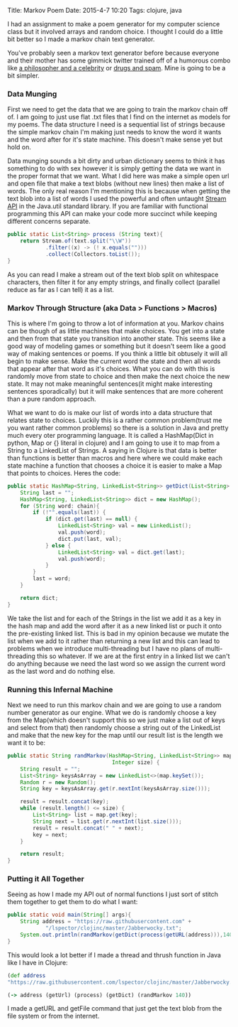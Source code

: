 Title: Markov Poem
Date: 2015-4-7 10:20
Tags: clojure, java

I had an assignment to make a poem generator for my computer science class but it involved arrays and random choice. I thought I could do a little bit better so I made a markov chain text generator.

You've probably seen a markov text generator before because everyone and their mother has some gimmick twitter trained off of a humorous combo like [a philosopher and a celebrity](https://twitter.com/kimkierkegaard) or [drugs and spam](https://twitter.com/erowidrecruiter). Mine is going to be a bit simpler.

### Data Munging
First we need to get the data that we are going to train the markov chain off of. I am going to just use flat .txt files that I find on the internet as models for my poems. The data structure I need is a sequential list of strings because the simple markov chain I'm making just needs to know the word it wants and the word after for it's state machine. This doesn't make sense yet but hold on.

Data munging sounds a bit dirty and urban dictionary seems to think it has something to do with sex however it is simply getting the data we want in the proper format that we want. What I did here was make a simple open url and open file that make a text blobs (without new lines) then make a list of words. The only real reason I'm mentioning this is because when getting the text blob into a list of words I used the powerful and often untaught [Stream API](https://docs.oracle.com/javase/8/docs/api/java/util/stream/package-summary.html) in the Java.util standard library. If you are familiar with functional programming this API can make your code more succinct while keeping different concerns separate.
``` java
public static List<String> process (String text){
    return Stream.of(text.split("\\W"))
            .filter((x) -> (! x.equals("")))
            .collect(Collectors.toList());
}
```
As you can read I make a stream out of the text blob split on whitespace characters, then filter it for any empty strings, and finally collect (parallel reduce as far as I can tell) it as a list.

### Markov Through Structure (aka Data > Functions > Macros)
This is where I'm going to throw a lot of information at you. Markov chains can be though of as little machines that make choices. You get into a state and then from that state you transition into another state. This seems like a good way of modeling games or something but it doesn't seem like a good way of making sentences or poems. If you think a little bit obtusely it will all begin to make sense. Make the current word the state and then all words that appear after that word as it's choices. What you can do with this is randomly move from state to choice and then make the next choice the new state. It may not make meaningful sentences(it might make interesting sentences sporadically) but it will make sentences that are more coherent than a pure random approach.

What we want to do is make our list of words into a data structure that relates state to choices. Luckily this is a rather common problem(trust me you want rather common problems) so there is a solution in Java and pretty much every oter programming language. It is called a HashMap(Dict in python, Map or {} literal in clojure) and I am going to use it to map from a String to a LinkedList of Strings. A saying in Clojure is that data is better than functions is better than macros and here where we could make each state machine a function that chooses a choice it is easier to make a Map that points to choices.
Heres the code:
``` java
public static HashMap<String, LinkedList<String>> getDict(List<String> chain) {
    String last = "";
    HashMap<String, LinkedList<String>> dict = new HashMap();
    for (String word: chain){
        if (!"".equals(last)) {
            if (dict.get(last) == null) {
                LinkedList<String> val = new LinkedList();
                val.push(word);
                dict.put(last, val);
            } else {
                LinkedList<String> val = dict.get(last);
                val.push(word);
            }
        }
        last = word;
    }

    return dict;
}
```
We take the list and for each of the Strings in the list we add it as a key in the hash map and add the word after it as a new linked list or puch it onto the pre-existing linked list. This is bad in my opinion because we mutate the list when we add to it rather than returning a new list and this can lead to problems when we introduce multi-threading but I have no plans of multi-threading this so whatever. If we are at the first entry in a linked list we can't do anything because we need the last word so we assign the current word as the last word and do nothing else.

### Running this Infernal Machine
Next we need to run this markov chain and we are going to use a random number generator as our engine. What we do is randomly choose a key from the Map(which doesn't support this so we just make a list out of keys and select from that) then randomly choose a string out of the LinkedList and make that the new key for the map until our result list is the length we want it to be:
``` java
public static String randMarkov(HashMap<String, LinkedList<String>> map,
                                 Integer size) {
    String result = "";
    List<String> keysAsArray = new LinkedList<>(map.keySet());
    Random r = new Random();
    String key = keysAsArray.get(r.nextInt(keysAsArray.size()));

    result = result.concat(key);
    while (result.length() <= size) {
        List<String> list = map.get(key);
        String next = list.get(r.nextInt(list.size()));
        result = result.concat(" " + next);
        key = next;
    }

    return result;
}
```

### Putting it All Together
Seeing as how I made my API out of normal functions I just sort of stitch them together to get them to do what I want:
``` java
public static void main(String[] args){
    String address = "https://raw.githubusercontent.com" +
            "/lspector/clojinc/master/Jabberwocky.txt";
    System.out.println(randMarkov(getDict(process(getURL(address))),140));
}
```
This would look a lot better if I made a thread and thrush function in Java like I have in Clojure:
```clojure
(def address
"https://raw.githubusercontent.com/lspector/clojinc/master/Jabberwocky.txt")

(-> address (getUrl) (process) (getDict) (randMarkov 140))
```

I made a getURL and getFile command that just get the text blob from the file system or from the internet.

